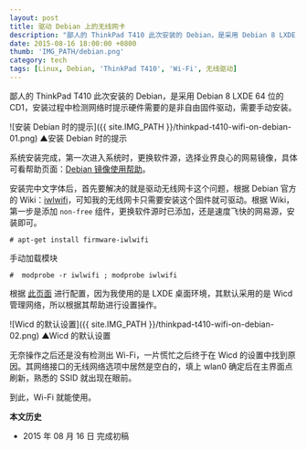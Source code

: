 ```yaml
---
layout: post
title: 驱动 Debian 上的无线网卡
description: "鄙人的 ThinkPad T410 此次安装的 Debian，是采用 Debian 8 LXDE 64 位的 CD1，安装过程中检测网络时提示硬件需要的是非自由固件驱动，需要手动安装。"
date: 2015-08-16 18:00:00 +0800
thumb: 'IMG_PATH/debian.png'
category: tech
tags: [Linux, Debian, 'ThinkPad T410', 'Wi-Fi', 无线驱动]
---
```


鄙人的 ThinkPad T410 此次安装的 Debian，是采用 Debian 8 LXDE 64 位的 CD1，安装过程中检测网络时提示硬件需要的是非自由固件驱动，需要手动安装。

![安装 Debian 时的提示]({{ site.IMG_PATH }}/thinkpad-t410-wifi-on-debian-01.png)
▲安装 Debian 时的提示

系统安装完成，第一次进入系统时，更换软件源，选择业界良心的网易镜像，具体可看帮助页面：[Debian 镜像使用帮助](http://mirrors.163.com/.help/debian.html)。

安装完中文字体后，首先要解决的就是驱动无线网卡这个问题，根据 Debian 官方的 Wiki：[iwlwifi](https://wiki.debian.org/iwlwifi)，可知我的无线网卡只需要安装这个固件就可驱动。根据 Wiki，第一步是添加 `non-free` 组件，更换软件源时已添加，还是速度飞快的网易源，安装即可。

    # apt-get install firmware-iwlwifi

手动加载模块

    #  modprobe -r iwlwifi ; modprobe iwlwifi

根据 [此页面](https://wiki.debian.org/WiFi/HowToUse) 进行配置，因为我使用的是 LXDE 桌面环境，其默认采用的是 Wicd 管理网络，所以根据其帮助进行设置操作。

![Wicd 的默认设置]({{ site.IMG_PATH }}/thinkpad-t410-wifi-on-debian-02.png)
▲Wicd 的默认设置

无奈操作之后还是没有检测出 Wi-Fi，一片慌忙之后终于在 Wicd 的设置中找到原因。其网络接口的无线网络选项中居然是空白的，填上 wlan0 确定后在主界面点刷新，熟悉的 SSID 就出现在眼前。

到此，Wi-Fi 就能使用。

**本文历史**

* 2015 年 08 月 16 日 完成初稿

